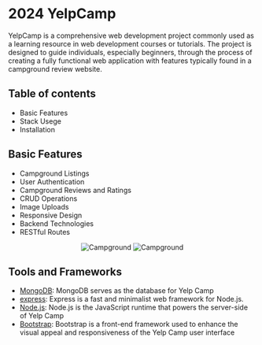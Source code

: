 # 2024 YelpCamp
YelpCamp is a comprehensive web development project commonly used as a learning resource in web development courses or tutorials. The project is designed to guide individuals, especially beginners, through the process of creating a fully functional web application with features typically found in a campground review website. 

## Table of contents
- Basic Features
- Stack Usege
- Installation

## Basic Features
* Campground Listings
* User Authentication
* Campground Reviews and Ratings
* CRUD Operations
* Image Uploads
* Responsive Design
* Backend Technologies
* RESTful Routes
  
 <p align="center">
  <img src="https://res.cloudinary.com/dwsihr9yg/image/upload/v1707702592/web-screenshots/elotc537lyfb3gdhppqe.jpg" alt="Campground">
   <img src="https://res.cloudinary.com/dwsihr9yg/image/upload/v1707702592/web-screenshots/qiwxaiugfn4jv178gr4y.jpg" alt="Campground">
 </p>


## Tools and Frameworks
- [MongoDB](https://www.mongodb.com/): MongoDB serves as the database for Yelp Camp
- [express](https://expressjs.com//): Express is a fast and minimalist web framework for Node.js.
- [Node.js](https://nodejs.org): Node.js is the JavaScript runtime that powers the server-side of Yelp Camp
- [Bootstrap](https://getbootstrap.com/): Bootstrap is a front-end framework used to enhance the visual appeal and responsiveness of the Yelp Camp user interface
